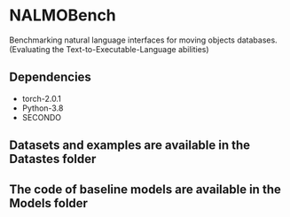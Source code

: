 # NALMOBench
Benchmarking natural language interfaces for moving objects databases.
(Evaluating the Text-to-Executable-Language abilities)



## Dependencies
   * torch-2.0.1 
   * Python-3.8
   * SECONDO
## Datasets and examples are available in the Datastes folder
## The code of baseline models are available in the Models folder
